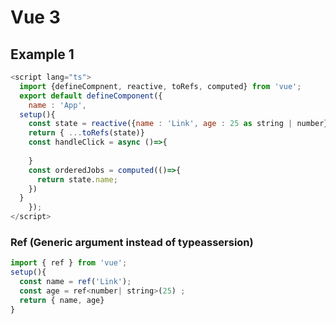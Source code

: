 # Vue 3

## Example 1

```javascript
<script lang="ts">
  import {defineCompnent, reactive, toRefs, computed} from 'vue';
  export default defineComponent({
	name : 'App',
  setup(){
    const state = reactive({name : 'Link', age : 25 as string | number});
    return { ...toRefs(state)}
    const handleClick = async ()=>{
      
    }
    const orderedJobs = computed(()=>{
      return state.name;
    })
  }  
	});
</script>
```



### Ref (Generic argument instead of typeassersion)

```javascript
import { ref } from 'vue';
setup(){
  const name = ref('Link');
  const age = ref<number| string>(25) ;
  return { name, age}
}
```

